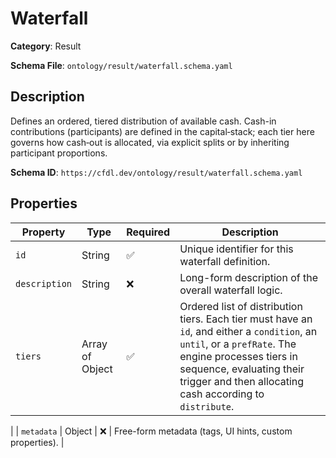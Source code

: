 # Waterfall

**Category**: Result

**Schema File**: `ontology/result/waterfall.schema.yaml`

## Description

Defines an ordered, tiered distribution of available cash. Cash-in contributions (participants) are defined in the capital‐stack; each tier here governs how cash‐out is allocated, via explicit splits or by inheriting participant proportions.


**Schema ID**: `https://cfdl.dev/ontology/result/waterfall.schema.yaml`

## Properties

| Property | Type | Required | Description |
|----------|------|----------|-------------|
| `id` | String | ✅ | Unique identifier for this waterfall definition. |
| `description` | String | ❌ | Long-form description of the overall waterfall logic. |
| `tiers` | Array of Object | ✅ | Ordered list of distribution tiers.  Each tier must have an `id`,  and either a `condition`, an `until`, or a `prefRate`.  The engine processes tiers in sequence, evaluating their trigger and then  allocating cash according to `distribute`.
 |
| `metadata` | Object | ❌ | Free-form metadata (tags, UI hints, custom properties). |


